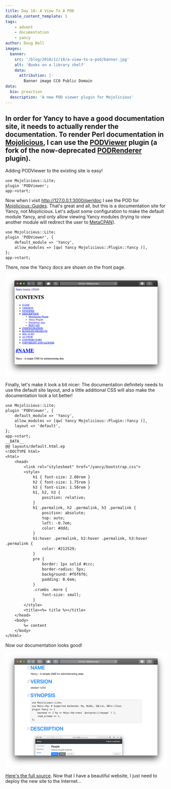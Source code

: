 ```yaml
---
title: Day 18: A View To A POD
disable_content_template: 1
tags:
    - advent
    - documentation
    - yancy
author: Doug Bell
images:
  banner:
    src: '/blog/2018/12/18/a-view-to-a-pod/banner.jpg'
    alt: 'Books on a library shelf'
    data:
      attribution: |-
        Banner image CC0 Public Domain
data:
  bio: preaction
  description: 'A new POD viewer plugin for Mojolicious'
---
```

In order for Yancy to have a good documentation site, it needs to
actually render the documentation. To render Perl documentation in
[Mojolicious](http://mojolicious.org), I can use the
[PODViewer](http://metacpan.org/pod/Mojolicious::Plugin::PODViewer)
plugin (a fork of the now-deprecated
[PODRenderer](http://mojolicious.org/perldoc/Mojolicious/Plugin/PODRenderer)
plugin).
---

Adding PODViewer to the existing site is easy!

    use Mojolicious::Lite;
    plugin 'PODViewer';
    app->start;

Now when I visit <http://127.0.0.1:3000/perldoc> I see the POD for
[Mojolicious::Guides](http://mojolicious.org/perldoc). That's great and
all, but this is a documentation site for Yancy, not Mojolicious. Let's
adjust some configuration to make the default module Yancy, and only
allow viewing Yancy modules (trying to view another module will redirect
the user to [MetaCPAN](http://metacpan.org)).

    use Mojolicious::Lite;
    plugin 'PODViewer', {
        default_module => 'Yancy',
        allow_modules => [qw( Yancy Mojolicious::Plugin::Yancy )],
    };
    app->start;

There, now the Yancy docs are shown on the front page.

![Screenshot of Yancy module documenation](okay-docs.png)

Finally, let's make it look a bit nicer: The documentation definitely
needs to use the default site layout, and a little additional CSS will
also make the documentation look a lot better!

    use Mojolicious::Lite;
    plugin 'PODViewer', {
        default_module => 'Yancy',
        allow_modules => [qw( Yancy Mojolicious::Plugin::Yancy )],
        layout => 'default',
    };
    app->start;
    __DATA__
    @@ layouts/default.html.ep
    <!DOCTYPE html>
    <html>
        <head>
            <link rel="stylesheet" href="/yancy/bootstrap.css">
            <style>
                h1 { font-size: 2.00rem }
                h2 { font-size: 1.75rem }
                h3 { font-size: 1.50rem }
                h1, h2, h3 {
                    position: relative;
                }
                h1 .permalink, h2 .permalink, h3 .permalink {
                    position: absolute;
                    top: auto;
                    left: -0.7em;
                    color: #ddd;
                }
                h1:hover .permalink, h2:hover .permalink, h3:hover .permalink {
                    color: #212529;
                }
                pre {
                    border: 1px solid #ccc;
                    border-radius: 5px;
                    background: #f6f6f6;
                    padding: 0.6em;
                }
                .crumbs .more {
                    font-size: small;
                }
            </style>
            <title><%= title %></title>
        </head>
        <body>
            %= content
        </body>
    </html>

Now our documentation looks good!

![Screenshot of Yancy module documenation with new style](good-docs.png)

[Here's the full source](myapp.pl).  Now that I have a beautiful
website, I just need to deploy the new site to the Internet...

